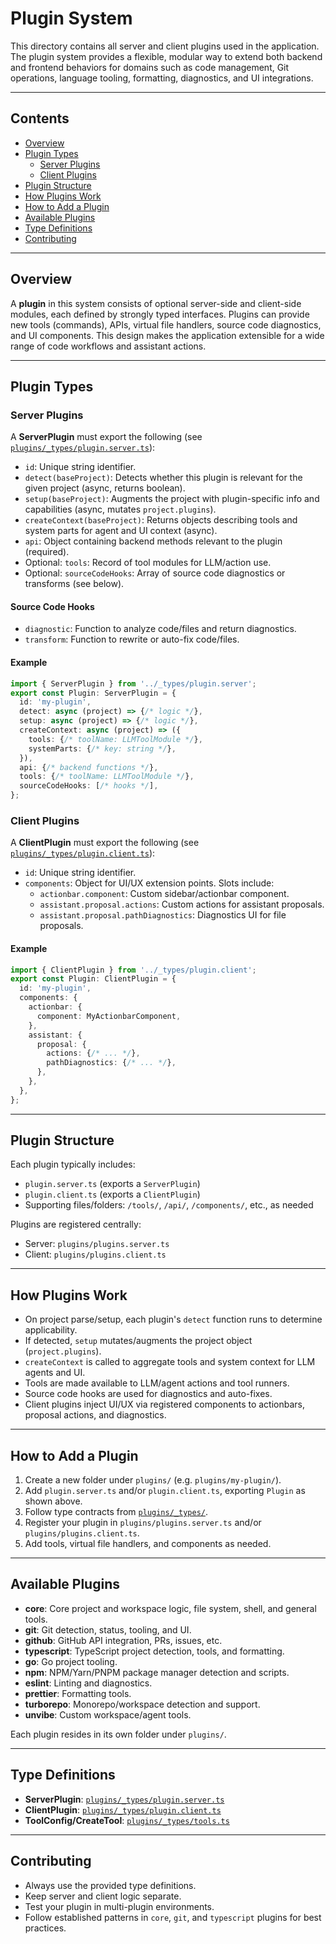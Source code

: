 # Plugin System

This directory contains all server and client plugins used in the application. The plugin system provides a flexible, modular way to extend both backend and frontend behaviors for domains such as code management, Git operations, language tooling, formatting, diagnostics, and UI integrations.

---

## Contents

- [Overview](#overview)
- [Plugin Types](#plugin-types)
  - [Server Plugins](#server-plugins)
  - [Client Plugins](#client-plugins)
- [Plugin Structure](#plugin-structure)
- [How Plugins Work](#how-plugins-work)
- [How to Add a Plugin](#how-to-add-a-plugin)
- [Available Plugins](#available-plugins)
- [Type Definitions](#type-definitions)
- [Contributing](#contributing)

---

## Overview

A **plugin** in this system consists of optional server-side and client-side modules, each defined by strongly typed interfaces. Plugins can provide new tools (commands), APIs, virtual file handlers, source code diagnostics, and UI components. This design makes the application extensible for a wide range of code workflows and assistant actions.

---

## Plugin Types

### Server Plugins

A **ServerPlugin** must export the following (see [`plugins/_types/plugin.server.ts`](./_types/plugin.server.ts)):

- `id`: Unique string identifier.
- `detect(baseProject)`: Detects whether this plugin is relevant for the given project (async, returns boolean).
- `setup(baseProject)`: Augments the project with plugin-specific info and capabilities (async, mutates `project.plugins`).
- `createContext(baseProject)`: Returns objects describing tools and system parts for agent and UI context (async).
- `api`: Object containing backend methods relevant to the plugin (required).
- Optional: `tools`: Record of tool modules for LLM/action use.
- Optional: `sourceCodeHooks`: Array of source code diagnostics or transforms (see below).

#### Source Code Hooks
- `diagnostic`: Function to analyze code/files and return diagnostics.
- `transform`: Function to rewrite or auto-fix code/files.

#### Example
```ts
import { ServerPlugin } from '../_types/plugin.server';
export const Plugin: ServerPlugin = {
  id: 'my-plugin',
  detect: async (project) => {/* logic */},
  setup: async (project) => {/* logic */},
  createContext: async (project) => ({
    tools: {/* toolName: LLMToolModule */},
    systemParts: {/* key: string */},
  }),
  api: {/* backend functions */},
  tools: {/* toolName: LLMToolModule */},
  sourceCodeHooks: [/* hooks */],
};
```

### Client Plugins

A **ClientPlugin** must export the following (see [`plugins/_types/plugin.client.ts`](./_types/plugin.client.ts)):

- `id`: Unique string identifier.
- `components`: Object for UI/UX extension points. Slots include:
  - `actionbar.component`: Custom sidebar/actionbar component.
  - `assistant.proposal.actions`: Custom actions for assistant proposals.
  - `assistant.proposal.pathDiagnostics`: Diagnostics UI for file proposals.

#### Example
```ts
import { ClientPlugin } from '../_types/plugin.client';
export const Plugin: ClientPlugin = {
  id: 'my-plugin',
  components: {
    actionbar: {
      component: MyActionbarComponent,
    },
    assistant: {
      proposal: {
        actions: {/* ... */},
        pathDiagnostics: {/* ... */},
      },
    },
  },
};
```

---

## Plugin Structure

Each plugin typically includes:
- `plugin.server.ts` (exports a `ServerPlugin`)
- `plugin.client.ts` (exports a `ClientPlugin`)
- Supporting files/folders: `/tools/`, `/api/`, `/components/`, etc., as needed

Plugins are registered centrally:
- Server: `plugins/plugins.server.ts`
- Client: `plugins/plugins.client.ts`

---

## How Plugins Work

- On project parse/setup, each plugin's `detect` function runs to determine applicability.
- If detected, `setup` mutates/augments the project object (`project.plugins`).
- `createContext` is called to aggregate tools and system context for LLM agents and UI.
- Tools are made available to LLM/agent actions and tool runners.
- Source code hooks are used for diagnostics and auto-fixes.
- Client plugins inject UI/UX via registered components to actionbars, proposal actions, and diagnostics.

---

## How to Add a Plugin

1. Create a new folder under `plugins/` (e.g. `plugins/my-plugin/`).
2. Add `plugin.server.ts` and/or `plugin.client.ts`, exporting `Plugin` as shown above.
3. Follow type contracts from [`plugins/_types/`](./_types/).
4. Register your plugin in `plugins/plugins.server.ts` and/or `plugins/plugins.client.ts`.
5. Add tools, virtual file handlers, and components as needed.

---

## Available Plugins

- **core**: Core project and workspace logic, file system, shell, and general tools.
- **git**: Git detection, status, tooling, and UI.
- **github**: GitHub API integration, PRs, issues, etc.
- **typescript**: TypeScript project detection, tools, and formatting.
- **go**: Go project tooling.
- **npm**: NPM/Yarn/PNPM package manager detection and scripts.
- **eslint**: Linting and diagnostics.
- **prettier**: Formatting tools.
- **turborepo**: Monorepo/workspace detection and support.
- **unvibe**: Custom workspace/agent tools.

Each plugin resides in its own folder under `plugins/`.

---

## Type Definitions

- **ServerPlugin**: [`plugins/_types/plugin.server.ts`](./_types/plugin.server.ts)
- **ClientPlugin**: [`plugins/_types/plugin.client.ts`](./_types/plugin.client.ts)
- **ToolConfig/CreateTool**: [`plugins/_types/tools.ts`](./_types/tools.ts)

---

## Contributing

- Always use the provided type definitions.
- Keep server and client logic separate.
- Test your plugin in multi-plugin environments.
- Follow established patterns in `core`, `git`, and `typescript` plugins for best practices.
